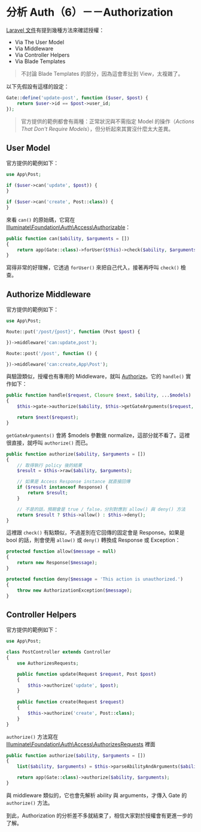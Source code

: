 # 分析 Auth（6）－－Authorization

[Laravel 文件](https://laravel.com/docs/5.7/authorization#authorizing-actions-using-policies)有提到幾種方法來確認授權：

* Via The User Model
* Via Middleware
* Via Controller Helpers
* Via Blade Templates

> 不討論 Blade Templates 的部分，因為這會牽扯到 View，太複雜了。

以下先假設有這樣的設定：

```php
Gate::define('update-post', function ($user, $post) {
    return $user->id == $post->user_id;
});
```

> 官方提供的範例都會有兩種：正常狀況與不需指定 Model 的操作（*Actions That Don't Require Models*），但分析起來其實沒什麼太大差異。

## User Model

官方提供的範例如下：

```php
use App\Post;

if ($user->can('update', $post)) {
}

if ($user->can('create', Post::class)) {
}
```

來看 `can()` 的原始碼，它寫在 [Illuminate\Foundation\Auth\Access\Authorizable][]：

```php
public function can($ability, $arguments = [])
{
    return app(Gate::class)->forUser($this)->check($ability, $arguments);
}
```

寫得非常的好理解，它透過 `forUser()` 來把自己代入，接著再呼叫 `check()` 檢查。

## Authorize Middleware

官方提供的範例如下：

```php
use App\Post;

Route::put('/post/{post}', function (Post $post) {

})->middleware('can:update,post');

Route::post('/post', function () {

})->middleware('can:create,App\Post');
```

與驗證類似，授權也有專用的 Middleware，就叫 [Authorize][]。它的 `handle()` 實作如下：

```php
public function handle($request, Closure $next, $ability, ...$models)
{
    $this->gate->authorize($ability, $this->getGateArguments($request, $models));

    return $next($request);
}
```

`getGateArguments()` 會將 $models 參數做 normalize，這部分就不看了。這裡很直接，就呼叫 `authorize()` 而已。

```php
public function authorize($ability, $arguments = [])
{
    // 取得執行 policy 後的結果
    $result = $this->raw($ability, $arguments);

    // 如果是 Access Response instance 就直接回傳 
    if ($result instanceof Response) {
        return $result;
    }

    // 不是的話，預期會是 true / false，分別對應到 allow() 與 deny() 方法
    return $result ? $this->allow() : $this->deny();
}
```

這裡跟 `check()` 有點類似，不過差別在它回傳的固定會是 Response。如果是 bool 的話，則會使用 `allow()` 或 `deny()` 轉換成 Response 或 Exception：

```php
protected function allow($message = null)
{
    return new Response($message);
}

protected function deny($message = 'This action is unauthorized.')
{
    throw new AuthorizationException($message);
}
```

## Controller Helpers

官方提供的範例如下：

```php
use App\Post;

class PostController extends Controller
{
    use AuthorizesRequests;

    public function update(Request $request, Post $post)
    {
        $this->authorize('update', $post);
    }
    
    public function create(Request $request)
    {
        $this->authorize('create', Post::class);
    }
}
```

`authorize()` 方法寫在 [Illuminate\Foundation\Auth\Access\AuthorizesRequests][] 裡面

```php
public function authorize($ability, $arguments = [])
{
    list($ability, $arguments) = $this->parseAbilityAndArguments($ability, $arguments);

    return app(Gate::class)->authorize($ability, $arguments);
}
```

與 middleware 類似的，它也會先解析 ability 與 arguments，才傳入 Gate 的 `authorize()` 方法。

到此，Authorization 的分析差不多就結束了，相信大家對於授權會有更進一步的了解。

[Authorize]: https://github.com/laravel/framework/blob/v5.7.6/src/Illuminate/Auth/Middleware/Authorize.php
[Illuminate\Foundation\Auth\Access\AuthorizesRequests]: https://github.com/laravel/framework/blob/v5.7.6/src/Illuminate/Foundation/Auth/Access/AuthorizesRequests.php
[Illuminate\Foundation\Auth\Access\Authorizable]: https://github.com/laravel/framework/blob/v5.7.6/src/Illuminate/Foundation/Auth/Access/Authorizable.php
